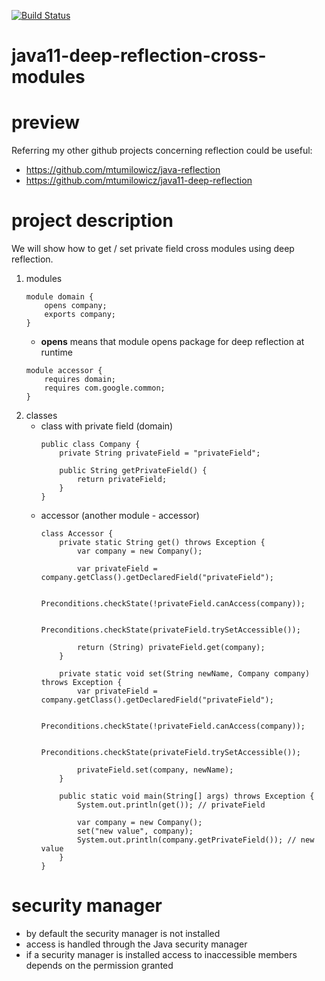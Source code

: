[![Build Status](https://travis-ci.com/mtumilowicz/java11-deep-reflection-cross-modules.svg?branch=master)](https://travis-ci.com/mtumilowicz/java11-deep-reflection-cross-modules)

# java11-deep-reflection-cross-modules

# preview
Referring my other github projects concerning reflection could be
useful:
* https://github.com/mtumilowicz/java-reflection
* https://github.com/mtumilowicz/java11-deep-reflection

# project description
We will show how to get / set private field cross modules
using deep reflection.
1. modules
    ```
    module domain {
        opens company;
        exports company;
    }
    ```
    * **opens** means that module opens package for deep reflection at runtime
    ```
    module accessor {
        requires domain;
        requires com.google.common;
    }
    ```
1. classes
    * class with private field (domain)
        ```
        public class Company {
            private String privateField = "privateField";
        
            public String getPrivateField() {
                return privateField;
            }
        }
        ```
    * accessor (another module - accessor)
        ```
        class Accessor {
            private static String get() throws Exception {
                var company = new Company();
        
                var privateField = company.getClass().getDeclaredField("privateField");
        
                Preconditions.checkState(!privateField.canAccess(company));
        
                Preconditions.checkState(privateField.trySetAccessible());
        
                return (String) privateField.get(company);
            }
        
            private static void set(String newName, Company company) throws Exception {
                var privateField = company.getClass().getDeclaredField("privateField");
        
                Preconditions.checkState(!privateField.canAccess(company));
        
                Preconditions.checkState(privateField.trySetAccessible());
        
                privateField.set(company, newName);
            }
        
            public static void main(String[] args) throws Exception {
                System.out.println(get()); // privateField
        
                var company = new Company();
                set("new value", company);
                System.out.println(company.getPrivateField()); // new value
            }
        }
        ```
# security manager
* by default the security manager is not installed
* access is handled through the Java security manager
* if a security manager is installed access to inaccessible members
depends on the permission granted